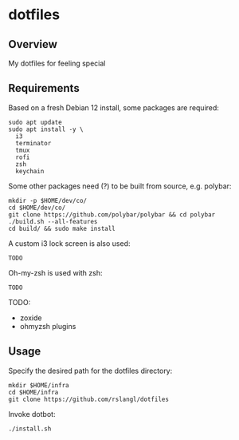 # dotfiles

## Overview

My dotfiles for feeling special

## Requirements

Based on a fresh Debian 12 install, some packages are required:
```shell
sudo apt update
sudo apt install -y \
  i3
  terminator
  tmux
  rofi
  zsh
  keychain
```

Some other packages need (?) to be built from source, e.g. polybar:
```shell
mkdir -p $HOME/dev/co/
cd $HOME/dev/co/
git clone https://github.com/polybar/polybar && cd polybar
./build.sh --all-features
cd build/ && sudo make install
```

A custom i3 lock screen is also used:
```shell
TODO
```

Oh-my-zsh is used with zsh:
```shell
TODO
```

TODO:
* zoxide
* ohmyzsh plugins

## Usage

Specify the desired path for the dotfiles directory:
```shell
mkdir $HOME/infra
cd $HOME/infra
git clone https://github.com/rslangl/dotfiles
```

Invoke dotbot:
```shell
./install.sh
```
